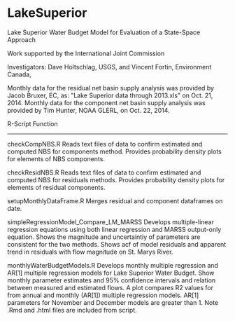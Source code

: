 LakeSuperior
============

Lake Superior Water Budget Model for Evaluation of a State-Space Approach

Work supported by the International Joint Commission

Investigators: Dave Holtschlag, USGS, and Vincent Fortin, Environment Canada, 

Monthly data for the residual net basin supply analysis was provided by Jacob Bruxer, EC, as: "Lake Superior data through 2013.xls" on Oct. 21, 2014.
Monthly data for the component net basin supply analysis was provided by Tim Hunter, NOAA GLERL, on Oct. 22, 2014.

   R-Script                                   Function
----------------   -------------------------------------------------------------------
checkCompNBS.R     Reads text files of data to confirm estimated and computed NBS for components method.  Provides probability density plots for elements of NBS components.

checkResidNBS.R    Reads text files of data to confirm estimated and computed NBS for residuals methods.  Provides probability density plots for elements of residual components.

setupMonthlyDataFrame.R   Merges residual and component dataframes on date. 

simpleRegressionModel_Compare_LM_MARSS  Develops multiple-linear regression equations using both linear regression and MARSS output-only equation.  Shows the magnitude and uncertaintiy of parameters are consistent for the two methods.  Shows acf of model residuals and apparent trend in residuals with flow magnitude on St. Marys River.

monthlyWaterBudgetModels.R   Develops monthly multiple regression and AR[1] multiple regression models for Lake Superior Water Budget.  Show monthly parameter estimates and 95% confidence intervals and relation between measured and estimated flows.  A plot compares R2 values for from annual and monthly (AR[1]) multiple regression models.  AR[1] parameters for November and December models are greater than 1.  Note .Rmd and .html files are included from script. 

